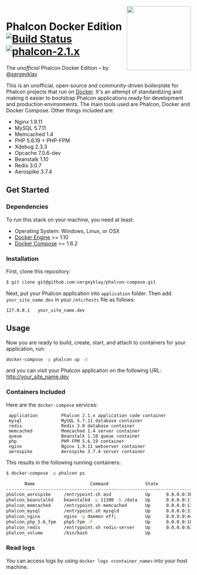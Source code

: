 <img align="right" width="175px" src="http://i.imgur.com/mdZ8Ktf.png" />

# Phalcon Docker Edition [![Build Status](https://travis-ci.org/sergeyklay/phalcon-compose.svg?branch=master)](https://travis-ci.org/sergeyklay/phalcon-compose) [![phalcon-2.1.x](https://img.shields.io/badge/phalcon-2.1.x-blue.svg)](https://github.com/phalcon/cphalcon/tree/2.1.x)

The *unofficial* Phalcon Docker Edition – by [@sergeyklay](https://github.com/sergeyklay)

This is an unofficial, open-source and community-driven boilerplate for Phalcon projects that run on [Docker][0].
It's an attempt of standardizing and making it easier to bootstrap Phalcon applications ready for development and production environments.
The main tools used are Phalcon, Docker and Docker Compose. Other things included are:

- Nginx 1.9.11
- MySQL 5.7.11
- Memcached 1.4
- PHP 5.6.19 + PHP-FPM
- Xdebug 2.3.3
- Opcache 7.0.6-dev
- Beanstalk 1.10
- Redis 3.0.7
- Aerospike 3.7.4

## Get Started

### Dependencies

To run this stack on your machine, you need at least:

* Operating System: Windows, Linux, or OSX
* [Docker Engine][1] >= 1.10
* [Docker Compose][2] >= 1.6.2

### Installation

First, clone this repository:

```sh
$ git clone git@github.com:sergeyklay/phalcon-compose.git
```

Next, put your Phalcon application into `application` folder.
Then add `your_site_name.dev` in your `/etc/hosts` file as follows:

```
127.0.0.1	your_site_name.dev
```

## Usage

Now you are ready to build, create, start, and attach to containers for your application, run:

```sh
docker-compose -p phalcon up -d
```

and you can visit your Phalcon application on the following URL: http://your_site_name.dev

### Containers Included

Here are the `docker-compose` services:

```
 application         Phalcon 2.1.x application code container
 mysql               MySQL 5.7.11 database container
 redis               Redis 3.0 database container
 memcached           Memcached 1.4 server container
 queue               Beanstalk 1.10 queue container
 php                 PHP-FPM 5.6.19 container
 nginx               Nginx 1.9.11 webserver container
 aerospike           Aerospike 3.7.4 server container
```

This results in the following running containers:

```sh
$ docker-compose -p phalcon ps

       Name                     Command              State                                               Ports
-----------------------------------------------------------------------------------------------------------------------------------------------------------
phalcon_aerospike     /entrypoint.sh asd             Up      0.0.0.0:3000->3000/tcp, 0.0.0.0:3001->3001/tcp, 0.0.0.0:3002->3002/tcp, 0.0.0.0:3003->3003/tcp
phalcon_beanstalkd    beanstalkd -p 11300 -b /data   Up      0.0.0.0:11300->11300/tcp
phalcon_memcached     /entrypoint.sh memcached       Up      0.0.0.0:11211->11211/tcp
phalcon_mysql         /entrypoint.sh mysqld          Up      0.0.0.0:3306->3306/tcp
phalcon_nginx         nginx -g daemon off;           Up      0.0.0.0:443->443/tcp, 0.0.0.0:80->80/tcp
phalcon_php_5.6_fpm   php5-fpm -F                    Up      0.0.0.0:10000->10000/tcp, 0.0.0.0:9000->9000/tcp
phalcon_redis         /entrypoint.sh redis-server    Up      0.0.0.0:6379->6379/tcp
phalcon_volume        /bin/bash                      Up

```

### Read logs

You can access logs by using `docker logs <container_name>` into your host machine.

[0]: https://www.docker.com/
[1]: https://docs.docker.com/installation/
[2]: https://docs.docker.com/compose/install/
